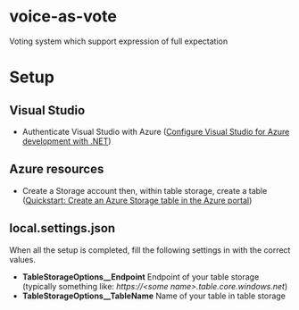 # voice-as-vote
Voting system which support expression of full expectation

# Setup

## Visual Studio

 - Authenticate Visual Studio with Azure ([Configure Visual Studio for Azure development with .NET](https://learn.microsoft.com/sr-cyrl-rs/dotnet/azure/configure-visual-studio#authenticate-visual-studio-with-azure))

 ## Azure resources

 - Create a Storage account then, within table storage, create a table ([Quickstart: Create an Azure Storage table in the Azure portal](https://learn.microsoft.com/en-us/azure/storage/tables/table-storage-quickstart-portal))

 ## local.settings.json
When all the setup is completed, fill the following settings in with the correct values.
 - **TableStorageOptions__Endpoint**
 Endpoint of your table storage (typically something like: *https://&lt;some name&gt;.table.core.windows.net*)
 - **TableStorageOptions__TableName** Name of your table in table storage
